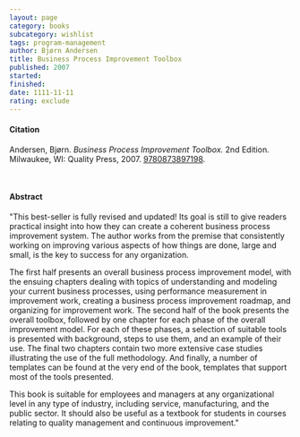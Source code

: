 ```yaml
---
layout: page
category: books
subcategory: wishlist
tags: program-management
author: Bjørn Andersen
title: Business Process Improvement Toolbox
published: 2007
started:
finished:
date: 1111-11-11
rating: exclude
---
```


#### Citation

Andersen, Bjørn. *Business Process Improvement Toolbox.* 2nd Edition. Milwaukee, WI: Quality Press, 2007. [9780873897198](https://asq.org/quality-press/display-item?item=H1312).

<br>

#### Abstract

"This best-seller is fully revised and updated! Its goal is still to give readers practical insight into how they can create a coherent business process improvement system. The author works from the premise that consistently working on improving various aspects of how things are done, large and small, is the key to success for any organization.

The first half presents an overall business process improvement model, with the ensuing chapters dealing with topics of understanding and modeling your current business processes, using performance measurement in improvement work, creating a business process improvement roadmap, and organizing for improvement work. The second half of the book presents the overall toolbox, followed by one chapter for each phase of the overall improvement model. For each of these phases, a selection of suitable tools is presented with background, steps to use them, and an example of their use. The final two chapters contain two more extensive case studies illustrating the use of the full methodology. And finally, a number of templates can be found at the very end of the book, templates that support most of the tools presented.

This book is suitable for employees and managers at any organizational level in any type of industry, including service, manufacturing, and the public sector. It should also be useful as a textbook for students in courses relating to quality management and continuous improvement."
